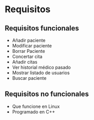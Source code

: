 
# Requisitos
## Requisitos funcionales

 - Añadir paciente
 - Modificar paciente
 - Borrar Paciente
 - Concertar cita
 - Añadir citas
 - Ver historial médico pasado
 - Mostrar listado de usuarios
 - Buscar paciente

## Requisitos no funcionales

 - Que funcione en Linux
 - Programado en C++

